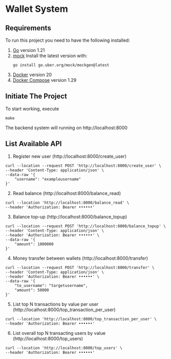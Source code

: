 # Wallet System

## Requirements
To run this project you need to have the following installed:
1. [Go](https://golang.org/doc/install) version 1.21
2. [mock](https://github.com/uber-go/mock)
    Install the latest version with:
    ```
    go install go.uber.org/mock/mockgen@latest
    ```
3. [Docker](https://docs.docker.com/get-docker/) version 20   
4. [Docker Compose](https://docs.docker.com/compose/install/) version 1.29

## Initiate The Project
To start working, execute

```
make
```
The backend system will running on http://localhost:8000

## List Available API
1. Register new user (http://localhost:8000/create_user)
```
curl --location --request POST 'http://localhost:8000/create_user' \
--header 'Content-Type: application/json' \
--data-raw '{
    "username": "exampleusername"
}'
```
2. Read balance (http://localhost:8000/balance_read)
```
curl --location 'http://localhost:8000/balance_read' \
--header 'Authorization: Bearer ••••••'
```
3. Balance top-up (http://localhost:8000/balance_topup)
```
curl --location --request POST 'http://localhost:8000/balance_topup' \
--header 'Content-Type: application/json' \
--header 'Authorization: Bearer ••••••' \
--data-raw '{
    "amount": 1000000
}'
```
4. Money transfer between wallets (http://localhost:8000/transfer)
```
curl --location --request POST 'http://localhost:8000/transfer' \
--header 'Content-Type: application/json' \
--header 'Authorization: Bearer ••••••' \
--data-raw '{
    "to_username": "targetusername",
    "amount": 50000
}'
```
5. List top N transactions by value per user  (http://localhost:8000/top_transaction_per_user)
```
curl --location 'http://localhost:8000/top_transaction_per_user' \
--header 'Authorization: Bearer ••••••'
```
6. List overall top N transacting users by value  (http://localhost:8000/top_users)
```
curl --location 'http://localhost:8000/top_users' \
--header 'Authorization: Bearer ••••••'
```
